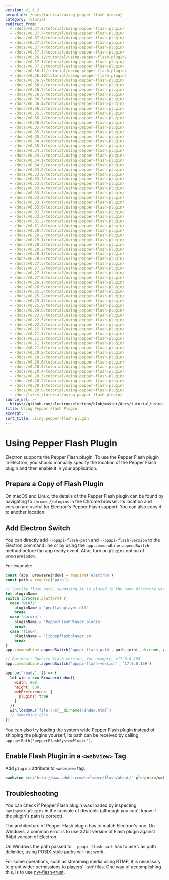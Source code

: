 ```yaml
---
version: v1.6.2
permalink: /docs/tutorial/using-pepper-flash-plugin/
category: Tutorial
redirect_from:
  - /docs/v0.37.8/tutorial/using-pepper-flash-plugin/
  - /docs/v0.37.7/tutorial/using-pepper-flash-plugin/
  - /docs/v0.37.6/tutorial/using-pepper-flash-plugin/
  - /docs/v0.37.5/tutorial/using-pepper-flash-plugin/
  - /docs/v0.37.4/tutorial/using-pepper-flash-plugin/
  - /docs/v0.37.3/tutorial/using-pepper-flash-plugin/
  - /docs/v0.36.12/tutorial/using-pepper-flash-plugin/
  - /docs/v0.37.1/tutorial/using-pepper-flash-plugin/
  - /docs/v0.37.0/tutorial/using-pepper-flash-plugin/
  - /docs/v0.36.11/tutorial/using-pepper-flash-plugin/
  - /docs/v0.36.10/tutorial/using-pepper-flash-plugin/
  - /docs/v0.36.9/tutorial/using-pepper-flash-plugin/
  - /docs/v0.36.8/tutorial/using-pepper-flash-plugin/
  - /docs/v0.36.7/tutorial/using-pepper-flash-plugin/
  - /docs/v0.36.6/tutorial/using-pepper-flash-plugin/
  - /docs/v0.36.5/tutorial/using-pepper-flash-plugin/
  - /docs/v0.36.4/tutorial/using-pepper-flash-plugin/
  - /docs/v0.36.3/tutorial/using-pepper-flash-plugin/
  - /docs/v0.35.5/tutorial/using-pepper-flash-plugin/
  - /docs/v0.36.2/tutorial/using-pepper-flash-plugin/
  - /docs/v0.36.0/tutorial/using-pepper-flash-plugin/
  - /docs/v0.35.4/tutorial/using-pepper-flash-plugin/
  - /docs/v0.35.3/tutorial/using-pepper-flash-plugin/
  - /docs/v0.35.2/tutorial/using-pepper-flash-plugin/
  - /docs/v0.34.4/tutorial/using-pepper-flash-plugin/
  - /docs/v0.35.1/tutorial/using-pepper-flash-plugin/
  - /docs/v0.34.3/tutorial/using-pepper-flash-plugin/
  - /docs/v0.34.2/tutorial/using-pepper-flash-plugin/
  - /docs/v0.34.1/tutorial/using-pepper-flash-plugin/
  - /docs/v0.34.0/tutorial/using-pepper-flash-plugin/
  - /docs/v0.33.9/tutorial/using-pepper-flash-plugin/
  - /docs/v0.33.8/tutorial/using-pepper-flash-plugin/
  - /docs/v0.33.7/tutorial/using-pepper-flash-plugin/
  - /docs/v0.33.6/tutorial/using-pepper-flash-plugin/
  - /docs/v0.33.4/tutorial/using-pepper-flash-plugin/
  - /docs/v0.33.3/tutorial/using-pepper-flash-plugin/
  - /docs/v0.33.2/tutorial/using-pepper-flash-plugin/
  - /docs/v0.33.1/tutorial/using-pepper-flash-plugin/
  - /docs/v0.33.0/tutorial/using-pepper-flash-plugin/
  - /docs/v0.32.3/tutorial/using-pepper-flash-plugin/
  - /docs/v0.32.2/tutorial/using-pepper-flash-plugin/
  - /docs/v0.31.2/tutorial/using-pepper-flash-plugin/
  - /docs/v0.31.0/tutorial/using-pepper-flash-plugin/
  - /docs/v0.30.4/tutorial/using-pepper-flash-plugin/
  - /docs/v0.29.2/tutorial/using-pepper-flash-plugin/
  - /docs/v0.29.1/tutorial/using-pepper-flash-plugin/
  - /docs/v0.28.3/tutorial/using-pepper-flash-plugin/
  - /docs/v0.28.2/tutorial/using-pepper-flash-plugin/
  - /docs/v0.28.1/tutorial/using-pepper-flash-plugin/
  - /docs/v0.28.0/tutorial/using-pepper-flash-plugin/
  - /docs/v0.27.3/tutorial/using-pepper-flash-plugin/
  - /docs/v0.27.2/tutorial/using-pepper-flash-plugin/
  - /docs/v0.27.1/tutorial/using-pepper-flash-plugin/
  - /docs/v0.27.0/tutorial/using-pepper-flash-plugin/
  - /docs/v0.26.1/tutorial/using-pepper-flash-plugin/
  - /docs/v0.26.0/tutorial/using-pepper-flash-plugin/
  - /docs/v0.25.3/tutorial/using-pepper-flash-plugin/
  - /docs/v0.25.2/tutorial/using-pepper-flash-plugin/
  - /docs/v0.25.1/tutorial/using-pepper-flash-plugin/
  - /docs/v0.25.0/tutorial/using-pepper-flash-plugin/
  - /docs/v0.24.0/tutorial/using-pepper-flash-plugin/
  - /docs/v0.23.0/tutorial/using-pepper-flash-plugin/
  - /docs/v0.22.3/tutorial/using-pepper-flash-plugin/
  - /docs/v0.22.2/tutorial/using-pepper-flash-plugin/
  - /docs/v0.22.1/tutorial/using-pepper-flash-plugin/
  - /docs/v0.21.3/tutorial/using-pepper-flash-plugin/
  - /docs/v0.21.2/tutorial/using-pepper-flash-plugin/
  - /docs/v0.21.1/tutorial/using-pepper-flash-plugin/
  - /docs/v0.21.0/tutorial/using-pepper-flash-plugin/
  - /docs/v0.20.8/tutorial/using-pepper-flash-plugin/
  - /docs/v0.20.7/tutorial/using-pepper-flash-plugin/
  - /docs/v0.20.6/tutorial/using-pepper-flash-plugin/
  - /docs/v0.20.5/tutorial/using-pepper-flash-plugin/
  - /docs/v0.20.4/tutorial/using-pepper-flash-plugin/
  - /docs/v0.20.3/tutorial/using-pepper-flash-plugin/
  - /docs/v0.20.2/tutorial/using-pepper-flash-plugin/
  - /docs/v0.20.1/tutorial/using-pepper-flash-plugin/
  - /docs/v0.20.0/tutorial/using-pepper-flash-plugin/
  - /docs/latest/tutorial/using-pepper-flash-plugin/
source_url: >-
  https://github.com/electron/electron/blob/master/docs/tutorial/using-pepper-flash-plugin.md
title: Using Pepper Flash Plugin
excerpt: ''
sort_title: using-pepper-flash-plugin
---
```



<!--

Greetings, Electron hacker!

This file is generated automatically, so it should not be edited.

To make changes, head over to the electron/electron repository:

https://github.com/electron/electron/blob/master/docs/tutorial/using-pepper-flash-plugin.md

-->

# Using Pepper Flash Plugin

Electron supports the Pepper Flash plugin. To use the Pepper Flash plugin in Electron, you should manually specify the location of the Pepper Flash plugin and then enable it in your application.

## Prepare a Copy of Flash Plugin

On macOS and Linux, the details of the Pepper Flash plugin can be found by navigating to `chrome://plugins` in the Chrome browser. Its location and version are useful for Electron's Pepper Flash support. You can also copy it to another location.

## Add Electron Switch

You can directly add `--ppapi-flash-path` and `--ppapi-flash-version` to the Electron command line or by using the `app.commandLine.appendSwitch` method before the app ready event. Also, turn on `plugins` option of `BrowserWindow`.

For example:

```javascript
const {app, BrowserWindow} = require('electron')
const path = require('path')

// Specify flash path, supposing it is placed in the same directory with main.js.
let pluginName
switch (process.platform) {
  case 'win32':
    pluginName = 'pepflashplayer.dll'
    break
  case 'darwin':
    pluginName = 'PepperFlashPlayer.plugin'
    break
  case 'linux':
    pluginName = 'libpepflashplayer.so'
    break
}
app.commandLine.appendSwitch('ppapi-flash-path', path.join(__dirname, pluginName))

// Optional: Specify flash version, for example, v17.0.0.169
app.commandLine.appendSwitch('ppapi-flash-version', '17.0.0.169')

app.on('ready', () => {
  let win = new BrowserWindow({
    width: 800,
    height: 600,
    webPreferences: {
      plugins: true
    }
  })
  win.loadURL(`file://${__dirname}/index.html`)
  // Something else
})
```

You can also try loading the system wide Pepper Flash plugin instead of shipping the plugins yourself, its path can be received by calling `app.getPath('pepperFlashSystemPlugin')`.

## Enable Flash Plugin in a `<webview>` Tag

Add `plugins` attribute to `<webview>` tag.

```html
<webview src="http://www.adobe.com/software/flash/about/" plugins></webview>
```

## Troubleshooting

You can check if Pepper Flash plugin was loaded by inspecting `navigator.plugins` in the console of devtools (although you can't know if the plugin's path is correct).

The architecture of Pepper Flash plugin has to match Electron's one. On Windows, a common error is to use 32bit version of Flash plugin against 64bit version of Electron.

On Windows the path passed to `--ppapi-flash-path` has to use `\` as path delimiter, using POSIX-style paths will not work.

For some operations, such as streaming media using RTMP, it is necessary to grant wider permissions to players’ `.swf` files. One way of accomplishing this, is to use [nw-flash-trust](https://github.com/szwacz/nw-flash-trust).
